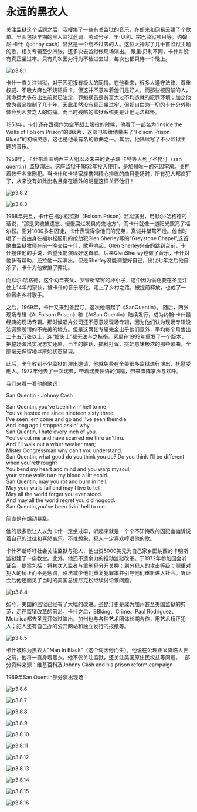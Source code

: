 # 永远的黑衣人

关注监狱这个话题之后，我搜集了一些有关监狱的音乐，在虾米和网易云建了个歌单。里面包括早期的黑人监狱蓝调、劳动号子、里·贝利、宗巴监狱项目等。约翰尼·卡什（johnny cash）显然是一个绕不过去的人。这位大神写了几十首监狱主题的歌，相关专辑至少四张，还多次去监狱做现场演出。
跟里·贝利不同，卡什并没有真正坐过牢。只有几次因为行为不检进去过，每次也都只待一个晚上。

![p3.8.1](./images/3.8.1.jpg)  

卡什一直关注监狱，对于囚犯报有极大的同情。在他看来，很多人遵守法律、尊重权威、不吸大麻也不烧征兵卡，但这并不意味着他们是好人，而那些被囚禁的人，其命运大多在出生前就已注定，罪魁祸首是贫富太过不均造就的犯罪环境；加之他曾为毒品控制了几十年，因此虽然没有真正坐过牢，但视自由为一切的卡什分外能体会到囚禁之人的伤痛。而当时残酷的监狱系统更是让他无法释怀。

1953年，卡什还在西德作为空军战士服役的时候，他看了一部名为“Inside the Walls of Folsom Prison”的B级片，这部电影给他带来了“Folsom Prison Blues”的初稿灵感，这也是他最有名的歌曲之一。其后，他陆续写了不少监狱主题的音乐。

1958年，卡什带着田纳西三人组以及未来的妻子琼·卡特等人到了圣昆汀（san quentin）监狱演出。这座监狱于1852年投入使用，是加州唯一的死囚牢房。关押着数千名重刑犯。当卡什和卡特家族携带精心排练的曲目登场时，所有犯人都疯狂了，从来没有如此出名且身在墙外的明星这样关怀他们！

![p3.8.2](./images/3.8.2.jpg)  

![p3.8.3](./images/3.8.3.jpg)  

1968年元旦，卡什在福尔松监狱（Folsom Prison）监狱演出，用默尔·哈格德的话说，“那是灵魂被遗忘、慢慢腐烂发臭的鬼地方”，而卡什就像一道阳光照亮了福尔松。面对1000多名囚徒，卡什表现得像他们的兄弟，真诚并桀骜不逊。他当时唱了一首由身在福尔松服刑的抢劫犯Glen Sherley写的“Greystone Chapel”,这首歌由监狱牧师在前一晚交给卡什，歌声响起，Glen Sherley兴奋的跳到台前，卡什握住他的手说，希望我能演绎好这首歌。后来GlenSherley也做了音乐，卡什对他多有帮助，还拉他一起演出。但是Sherley没能调整好自己，出狱七年之后他自杀了，卡什为他安排了葬礼。

而默尔·哈格德，这个幼年丧父、少管所常客的坏小子，这个因为偷窃要在圣昆汀住上14年的家伙，被卡什的音乐感化，走上了乡村之路，被提前释放，也成了一位著名乡村歌手。

之后，1969年，卡什又来到圣昆汀，这次他唱起了《SanQuentin》。
随后，两张现场专辑《At Folsom Prison》和《AtSan Quentin》陆续发行，成为约翰·卡什最经典的现场专辑。那时候唱片公司还不愿意发现场专辑，因为他们认为现场专辑没法调整所谓的不完美的地方。但是这两张专辑完全出乎他们意外，平均每个月售出二十五万张以上，连“披头士”都无法与之抗衡。索尼在1999年重发了一个版本，把整场演出实况忠实还原，当年的脏话、插科打诨、挑衅意味极浓的那些歌曲，全部毫无保留地以原始状态呈现。

此后，卡什收到不少监狱的演出邀请，他就免费在全美很多监狱进行演出，抚慰受刑人。1972年他去了一次瑞典，带着瑞典俚语的演唱，带来阵阵掌声与欢呼。

我们来看一看他的歌词：

San Quentin - Johnny Cash

San Quentin, you've been livin' hell to me  
You've hosted me since nineteen sixty three  
I've seen 'em come and go and I've seen themdie  
And long ago I stopped askin' why  
San Quentin, I hate every inch of you.  
You've cut me and have scarred me thru an'thru.  
And I'll walk out a wiser weaker man;  
Mister Congressman why can't you understand.  
San Quentin, what good do you think you do?
Do you think I'll be different when you'rethrough?  
You bend my heart and mind and you warp mysoul,  
your stone walls turn my blood a littlecold.  
San Quentin, may you rot and burn in hell.  
May your walls fall and may I live to tell.  
May all the world forget you ever stood.  
And may all the world regret you did nogood.  
San Quentin,you've been livin' hell to me.  

简直是在煽动暴乱。

他的很多歌让人以为卡什一定坐过牢，听起来就是一个个不知悔改的囚犯幽幽诉说着自己的过往和喜怒哀乐。不难想象，犯人一定喜欢哼唱他的歌。

卡什不断呼吁社会关注监狱与犯人，他出资5000美元为自己家乡田纳西的卡明斯监狱建了一座教堂。此外，他还不遗余力的推动监狱改革。于1972年参加国会听证会，提案包括：将初次入监者与重刑犯分开关押；划分犯人的攻击等级；侧重对犯人的矫正而不是惩罚，设法减少他们重复犯罪率并引导他们重新进入社会。听证会后他还面见了当时的美国总统尼克松继续讨论该问题。

![p3.8.4](./images/3.8.4.jpg)  

如今，美国的监狱已经有了大幅的改进。圣昆汀更是成为加州甚至美国监狱的典范，走在监狱改革的前沿。卡什之后，BBking、Crime、Paul Rodriguez、Metalica都去圣昆汀做过演出，加州也与各种艺术团体长期合作，用艺术矫正犯人；犯人还有自己办的公开网站和独立发行的报纸等。

![p3.8.5](./images/3.8.5.jpg)  

卡什被称为黑衣人"Man In Black"（这个词因他而生），他说在公理正义降临人世之前，他将一直身着黑衣。他不仅关注监狱，还关注美国原住民权益等问题。
 
部分资料来源：维基百科及Johnny Cash and his prison reform campaign

1969年San Quentin部分演出现场：

![p3.8.6](./images/3.8.6.jpg)  

![p3.8.7](./images/3.8.7.jpg)  

![p3.8.8](./images/3.8.8.jpg)  

![p3.8.9](./images/3.8.9.jpg)  

![p3.8.10](./images/3.8.10.jpg)  

![p3.8.11](./images/3.8.11.jpg)  

![p3.8.12](./images/3.8.12.jpg)  

![p3.8.13](./images/3.8.13.jpg)  

![p3.8.14](./images/3.8.14.jpg)  

![p3.8.15](./images/3.8.15.jpg)  

![p3.8.16](./images/3.8.16.jpg)  
